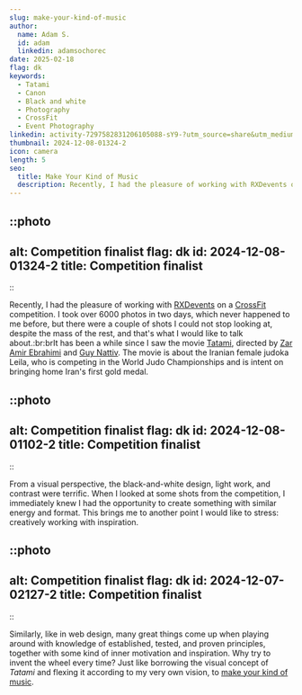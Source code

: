 ```yaml
---
slug: make-your-kind-of-music
author:
  name: Adam S.
  id: adam
  linkedin: adamsochorec
date: 2025-02-18
flag: dk
keywords:
  - Tatami
  - Canon
  - Black and white
  - Photography
  - CrossFit
  - Event Photography
linkedin: activity-7297582831206105088-sY9-?utm_source=share&utm_medium=member_desktop&rcm=ACoAADhnnusBAz9utnV3BAcpNUWP9RVjWhswzLo
thumbnail: 2024-12-08-01324-2
icon: camera
length: 5
seo:
  title: Make Your Kind of Music
  description: Recently, I had the pleasure of working with RXDevents on a CrossFit competition. I took over 6000 photos in two days, which never happened to me before but there were a couple of shots I could not stop looking at, despite the mass of the rest and that's what I would like to talk about.
---
```


::photo
---
alt: Competition finalist
flag: dk
id: 2024-12-08-01324-2
title: Competition finalist
---
::

Recently, I had the pleasure of working with [RXDevents](https://www.rxd.dk) on a [CrossFit](https://crossfitpitstop.dk) competition. I took over 6000 photos in two days, which never happened to me before, but there were a couple of shots I could not stop looking at, despite the mass of the rest, and that's what I would like to talk about.\:br\:brIt has been a while since I saw the movie [Tatami](https://www.imdb.com/title/tt26674818/?ref_=nm_ov_bio_lk), directed by [Zar Amir Ebrahimi](https://www.imdb.com/name/nm4399355/?ref_=tt_ov_dr_1) and [Guy Nattiv](https://www.imdb.com/name/nm1142235/?ref_=tt_ov_dr_2). The movie is about the Iranian female judoka Leila, who is competing in the World Judo Championships and is intent on bringing home Iran's first gold medal.

::photo
---
alt: Competition finalist
flag: dk
id: 2024-12-08-01102-2
title: Competition finalist
---
::

From a visual perspective, the black-and-white design, light work, and contrast were terrific. When I looked at some shots from the competition, I immediately knew I had the opportunity to create something with similar energy and format. This brings me to another point I would like to stress: creatively working with inspiration.

::photo
---
alt: Competition finalist
flag: dk
id: 2024-12-07-02127-2
title: Competition finalist
---
::

Similarly, like in web design, many great things come up when playing around with knowledge of established, tested, and proven principles, together with some kind of inner motivation and inspiration. Why try to invent the wheel every time? Just like borrowing the visual concept of *Tatami* and flexing it according to my very own vision, to [make your kind of music](https://open.spotify.com/track/6H3Wa6hWR9DRMzMSd4pZkT?si=a182d7d39a1a4f21).
